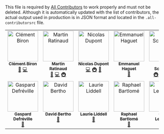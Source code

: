 This file is required by [All Contributors](https://allcontributors.org/) to work properly and must not be deleted. Although it is automatically updated with the list of contributors, the actual output used in production is in JSON format and located in the `.all-contributorsrc` file.

<!-- ALL-CONTRIBUTORS-LIST:START - Do not remove or modify this section -->
<!-- prettier-ignore-start -->
<!-- markdownlint-disable -->
<table>
  <tbody>
    <tr>
      <td align="center" valign="top" width="14.28%"><a href="https://clementbiron.com/"><img src="https://avatars.githubusercontent.com/u/364319?v=4?s=100" width="100px;" alt="Clément Biron"/><br /><sub><b>Clément Biron</b></sub></a><br /><a href="#data-clementbiron" title="Data">🔣</a> <a href="https://github.com/OpenTermsArchive/france-declarations/commits?author=clementbiron" title="Code">💻</a></td>
      <td align="center" valign="top" width="14.28%"><a href="http://bit.ly/work-with-martin"><img src="https://avatars.githubusercontent.com/u/4191809?v=4?s=100" width="100px;" alt="Martin Ratinaud"/><br /><sub><b>Martin Ratinaud</b></sub></a><br /><a href="#data-martinratinaud" title="Data">🔣</a> <a href="https://github.com/OpenTermsArchive/france-declarations/commits?author=martinratinaud" title="Code">💻</a> <a href="#infra-martinratinaud" title="Infrastructure (Hosting, Build-Tools, etc)">🚇</a></td>
      <td align="center" valign="top" width="14.28%"><a href="https://github.com/Ndpnt"><img src="https://avatars.githubusercontent.com/u/1098708?v=4?s=100" width="100px;" alt="Nicolas Dupont"/><br /><sub><b>Nicolas Dupont</b></sub></a><br /><a href="https://github.com/OpenTermsArchive/france-declarations/commits?author=Ndpnt" title="Code">💻</a> <a href="#infra-Ndpnt" title="Infrastructure (Hosting, Build-Tools, etc)">🚇</a> <a href="#data-Ndpnt" title="Data">🔣</a></td>
      <td align="center" valign="top" width="14.28%"><a href="https://github.com/Manu1400"><img src="https://avatars.githubusercontent.com/u/3307236?v=4?s=100" width="100px;" alt="Emmanuel Haguet"/><br /><sub><b>Emmanuel Haguet</b></sub></a><br /><a href="#data-Manu1400" title="Data">🔣</a></td>
      <td align="center" valign="top" width="14.28%"><a href="https://mattischneider.fr/"><img src="https://avatars.githubusercontent.com/u/222463?v=4?s=100" width="100px;" alt="Matti Schneider"/><br /><sub><b>Matti Schneider</b></sub></a><br /><a href="#infra-MattiSG" title="Infrastructure (Hosting, Build-Tools, etc)">🚇</a> <a href="#data-MattiSG" title="Data">🔣</a> <a href="https://github.com/OpenTermsArchive/france-declarations/commits?author=MattiSG" title="Documentation">📖</a> <a href="#mentoring-MattiSG" title="Mentoring">🧑‍🏫</a></td>
      <td align="center" valign="top" width="14.28%"><a href="https://stache.cat/"><img src="https://avatars.githubusercontent.com/u/5108539?v=4?s=100" width="100px;" alt="Stache"/><br /><sub><b>Stache</b></sub></a><br /><a href="#data-Amustache" title="Data">🔣</a></td>
      <td align="center" valign="top" width="14.28%"><a href="https://github.com/mvidonne"><img src="https://avatars.githubusercontent.com/u/46820105?v=4?s=100" width="100px;" alt="Marie-Pierre Vidonne"/><br /><sub><b>Marie-Pierre Vidonne</b></sub></a><br /><a href="#data-mvidonne" title="Data">🔣</a></td>
    </tr>
    <tr>
      <td align="center" valign="top" width="14.28%"><a href="https://www.peren.gouv.fr/"><img src="https://avatars.githubusercontent.com/u/148353049?v=4?s=100" width="100px;" alt="Gaspard Defréville"/><br /><sub><b>Gaspard Defréville</b></sub></a><br /><a href="#data-GDefrevillePEReN" title="Data">🔣</a></td>
      <td align="center" valign="top" width="14.28%"><a href="https://github.com/dbertho"><img src="https://avatars.githubusercontent.com/u/41988314?v=4?s=100" width="100px;" alt="David Bertho"/><br /><sub><b>David Bertho</b></sub></a><br /><a href="#data-dbertho" title="Data">🔣</a></td>
      <td align="center" valign="top" width="14.28%"><a href="https://www.linkedin.com/in/laurie-liddell-bb4278b3/"><img src="?s=100" width="100px;" alt="Laurie Liddell"/><br /><sub><b>Laurie Liddell</b></sub></a><br /><a href="#data" title="Data">🔣</a></td>
      <td align="center" valign="top" width="14.28%"><a href="https://www.linkedin.com/in/raphael-bartlome-840006164/"><img src="?s=100" width="100px;" alt="Raphael Bartlomé"/><br /><sub><b>Raphael Bartlomé</b></sub></a><br /><a href="#data" title="Data">🔣</a></td>
      <td align="center" valign="top" width="14.28%"><a href="https://www.linkedin.com/in/chlo%C3%A9-legendre-2b014a1a6/"><img src="?s=100" width="100px;" alt="Chloé Legendre"/><br /><sub><b>Chloé Legendre</b></sub></a><br /><a href="#data" title="Data">🔣</a></td>
      <td align="center" valign="top" width="14.28%"><a href="https://www.linkedin.com/in/constance-dauvergne-1811a5192/"><img src="?s=100" width="100px;" alt="Constance Dauvergne"/><br /><sub><b>Constance Dauvergne</b></sub></a><br /><a href="#data" title="Data">🔣</a></td>
    </tr>
  </tbody>
</table>

<!-- markdownlint-restore -->
<!-- prettier-ignore-end -->

<!-- ALL-CONTRIBUTORS-LIST:END -->
